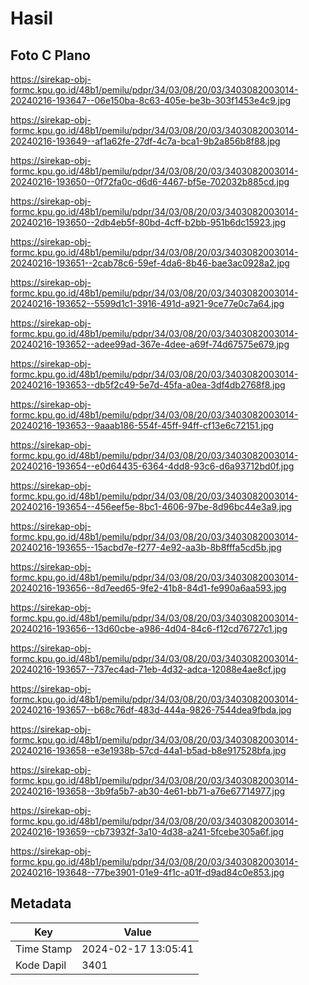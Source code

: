 # Hasil

## Foto C Plano

https://sirekap-obj-formc.kpu.go.id/48b1/pemilu/pdpr/34/03/08/20/03/3403082003014-20240216-193647--06e150ba-8c63-405e-be3b-303f1453e4c9.jpg

https://sirekap-obj-formc.kpu.go.id/48b1/pemilu/pdpr/34/03/08/20/03/3403082003014-20240216-193649--af1a62fe-27df-4c7a-bca1-9b2a856b8f88.jpg

https://sirekap-obj-formc.kpu.go.id/48b1/pemilu/pdpr/34/03/08/20/03/3403082003014-20240216-193650--0f72fa0c-d6d6-4467-bf5e-702032b885cd.jpg

https://sirekap-obj-formc.kpu.go.id/48b1/pemilu/pdpr/34/03/08/20/03/3403082003014-20240216-193650--2db4eb5f-80bd-4cff-b2bb-951b6dc15923.jpg

https://sirekap-obj-formc.kpu.go.id/48b1/pemilu/pdpr/34/03/08/20/03/3403082003014-20240216-193651--2cab78c6-59ef-4da6-8b46-bae3ac0928a2.jpg

https://sirekap-obj-formc.kpu.go.id/48b1/pemilu/pdpr/34/03/08/20/03/3403082003014-20240216-193652--5599d1c1-3916-491d-a921-9ce77e0c7a64.jpg

https://sirekap-obj-formc.kpu.go.id/48b1/pemilu/pdpr/34/03/08/20/03/3403082003014-20240216-193652--adee99ad-367e-4dee-a69f-74d67575e679.jpg

https://sirekap-obj-formc.kpu.go.id/48b1/pemilu/pdpr/34/03/08/20/03/3403082003014-20240216-193653--db5f2c49-5e7d-45fa-a0ea-3df4db2768f8.jpg

https://sirekap-obj-formc.kpu.go.id/48b1/pemilu/pdpr/34/03/08/20/03/3403082003014-20240216-193653--9aaab186-554f-45ff-94ff-cf13e6c72151.jpg

https://sirekap-obj-formc.kpu.go.id/48b1/pemilu/pdpr/34/03/08/20/03/3403082003014-20240216-193654--e0d64435-6364-4dd8-93c6-d6a93712bd0f.jpg

https://sirekap-obj-formc.kpu.go.id/48b1/pemilu/pdpr/34/03/08/20/03/3403082003014-20240216-193654--456eef5e-8bc1-4606-97be-8d96bc44e3a9.jpg

https://sirekap-obj-formc.kpu.go.id/48b1/pemilu/pdpr/34/03/08/20/03/3403082003014-20240216-193655--15acbd7e-f277-4e92-aa3b-8b8fffa5cd5b.jpg

https://sirekap-obj-formc.kpu.go.id/48b1/pemilu/pdpr/34/03/08/20/03/3403082003014-20240216-193656--8d7eed65-9fe2-41b8-84d1-fe990a6aa593.jpg

https://sirekap-obj-formc.kpu.go.id/48b1/pemilu/pdpr/34/03/08/20/03/3403082003014-20240216-193656--13d60cbe-a986-4d04-84c6-f12cd76727c1.jpg

https://sirekap-obj-formc.kpu.go.id/48b1/pemilu/pdpr/34/03/08/20/03/3403082003014-20240216-193657--737ec4ad-71eb-4d32-adca-12088e4ae8cf.jpg

https://sirekap-obj-formc.kpu.go.id/48b1/pemilu/pdpr/34/03/08/20/03/3403082003014-20240216-193657--b68c76df-483d-444a-9826-7544dea9fbda.jpg

https://sirekap-obj-formc.kpu.go.id/48b1/pemilu/pdpr/34/03/08/20/03/3403082003014-20240216-193658--e3e1938b-57cd-44a1-b5ad-b8e917528bfa.jpg

https://sirekap-obj-formc.kpu.go.id/48b1/pemilu/pdpr/34/03/08/20/03/3403082003014-20240216-193658--3b9fa5b7-ab30-4e61-bb71-a76e67714977.jpg

https://sirekap-obj-formc.kpu.go.id/48b1/pemilu/pdpr/34/03/08/20/03/3403082003014-20240216-193659--cb73932f-3a10-4d38-a241-5fcebe305a6f.jpg

https://sirekap-obj-formc.kpu.go.id/48b1/pemilu/pdpr/34/03/08/20/03/3403082003014-20240216-193648--77be3901-01e9-4f1c-a01f-d9ad84c0e853.jpg


## Metadata

| Key        | Value               |
| ---------- | ------------------- |
| Time Stamp | 2024-02-17 13:05:41 |
| Kode Dapil | 3401                |




